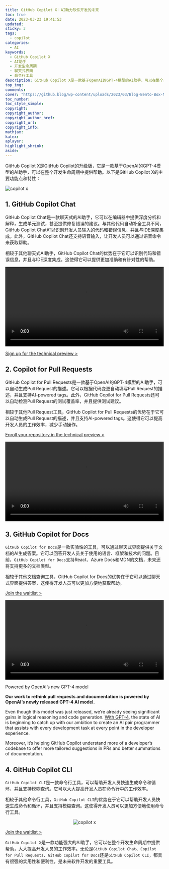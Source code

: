 ```yaml
---
title: GitHub Copilot X：AI助力软件开发的未来
toc: true
date: 2023-03-23 19:41:53
updated:
sticky: 3
tags:
  - copilot
categories:
  - AI
keywords:
  - GitHub Copilot X
  - AI助手
  - 开发生命周期
  - 聊天式界面
  - 命令行工具
description: GitHub Copilot X是一款基于OpenAI的GPT-4模型的AI助手，可以在整个开发生命周期中提供帮助。它包括GitHub Copilot Chat、Copilot for Pull Requests、GitHub Copilot for Docs和GitHub Copilot CLI四个部分，分别提供聊天式界面、自动生成Pull Request的描述、文档查询和命令行工具等功能。无论是哪个部分，都具有很强的实用性和便利性，是未来软件开发的重要工具。
top_img:
comments:
cover: "https://github.blog/wp-content/uploads/2023/03/Blog-Bento-Box-Metrics.png?w=1536"
toc_number:
toc_style_simple:
copyright:
copyright_author:
copyright_author_href:
copyright_url:
copyright_info:
mathjax:
katex:
aplayer:
highlight_shrink:
aside:
---
```


GitHub Copilot X是GitHub Copilot的升级版，它是一款基于OpenAI的GPT-4模型的AI助手，可以在整个开发生命周期中提供帮助。以下是GitHub Copilot X的主要功能点和特性：

<div style="width: 100%;"> 
  <img src="https://github.blog/wp-content/uploads/2023/03/Blog-Bento-Box-Metrics.png?w=1536" alt="copilot x">
</div>

## 1. GitHub Copilot Chat
GitHub Copilot Chat是一款聊天式的AI助手，它可以在编辑器中提供深度分析和解释，生成单元测试，甚至提供修复错误的建议。与其他代码自动补全工具不同，GitHub Copilot Chat可以识别开发人员输入的代码和错误信息，并且与IDE深度集成。此外，GitHub Copilot Chat还支持语音输入，让开发人员可以通过语音命令来获取帮助。

相较于其他聊天式AI助手，GitHub Copilot Chat的优势在于它可以识别代码和错误信息，并且与IDE深度集成。这使得它可以提供更加准确和有针对性的帮助。

<video controls width="100%" height="auto">
  <source src="https://github.blog/wp-content/uploads/2023/03/01-Copilot-Chat-Debug-Blog.mp4?_=1" type="video/mp4">
</video>

<a href="https://github.com/github-copilot/chat_waitlist_signup">Sign up for the technical preview &gt;</a>

## 2. Copilot for Pull Requests
GitHub Copilot for Pull Requests是一款基于OpenAI的GPT-4模型的AI助手，可以自动生成Pull Request的描述。它可以根据代码变更自动填写Pull Request的描述，并且支持AI-powered tags。此外，GitHub Copilot for Pull Requests还可以自动检测Pull Request的测试覆盖率，并且提供测试建议。

相较于其他Pull Request工具，GitHub Copilot for Pull Requests的优势在于它可以自动生成Pull Request的描述，并且支持AI-powered tags。这使得它可以提高开发人员的工作效率，减少手动操作。

<p><a href="https://copilot4prs.githubnext.com/login">Enroll your repository in the technical preview &gt;</a></p>

<video controls width="100%" height="auto">
  <source src="https://github.blog/wp-content/uploads/2023/03/02-Copilot-for-PRs-Ghost-Text-Blog.mp4?_=2" type="video/mp4">
</video>

## 3. GitHub Copilot for Docs
`GitHub Copilot for Docs`是一款实验性的工具，可以通过聊天式界面提供关于文档的AI生成答案。它可以回答开发人员关于使用的语言、框架和技术的问题。目前，`GitHub Copilot for Docs`支持React、Azure Docs和MDN的文档，未来还将支持更多的文档类型。

相较于其他文档查询工具，GitHub Copilot for Docs的优势在于它可以通过聊天式界面提供答案，这使得开发人员可以更加方便地获取帮助。


<p><a href="https://githubnext.com/projects/copilot-for-docs">Join the waitlist &gt;</a></p>

<video controls width="100%" height="auto">
  <source src="https://github.blog/wp-content/uploads/2023/03/04-Copilot-for-Docs-Blog-1.mp4?_=4" type="video/mp4">
</video>


<aside class="p-4 p-md-6 post-aside--large"><p class="h5-mktg gh-aside-title">Powered by OpenAI’s new GPT-4 model</p><p><strong>Our work to rethink pull requests and documentation is powered by OpenAI’s newly released GPT-4 AI model. </strong></p>
<p>Even though this model was just released, we’re already seeing significant gains in logical reasoning and code generation. <a href="https://openai.com/product/gpt-4">With GPT-4</a>, the state of AI is beginning to catch up with our ambition to create an AI pair programmer that assists with every development task at every point in the developer experience.</p>
<p>Moreover, it’s helping GitHub Copilot understand more of a developer’s codebase to offer more tailored suggestions in PRs and better summations of documentation.</p>
</aside>



## 4. GitHub Copilot CLI
`GitHub Copilot CLI`是一款命令行工具，可以帮助开发人员快速生成命令和循环，并且支持模糊查询。它可以大大提高开发人员在命令行中的工作效率。

相较于其他命令行工具，`GitHub Copilot CLI`的优势在于它可以帮助开发人员快速生成命令和循环，并且支持模糊查询。这使得开发人员可以更加方便地使用命令行工具。

<style>
  .img-container {
    display: flex;
    justify-content: center;
    align-items: center;
    height: auto;
  }
  
  img {
      max-width: 100%;
    max-height: 100%;
    height: auto;
  }
</style>

<div class="img-container">
  <img src="https://github.blog/wp-content/uploads/2023/03/Copilot-CLI-1.png?w=1536" alt="copilot x">
</div>


<p><a href="https://githubnext.com/projects/copilot-cli/">Join the waitlist &gt;</a></p>


`GitHub Copilot X`是一款功能强大的AI助手，它可以在整个开发生命周期中提供帮助，大大提高开发人员的工作效率。无论是`GitHub Copilot Chat`、`Copilot for Pull Requests`、`GitHub Copilot for Docs`还是`GitHub Copilot CLI`，都具有很强的实用性和便利性，是未来软件开发的重要工具。